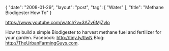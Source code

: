 {
   "date": "2008-01-29",
   "layout": "post",
   "tag": [
      "Water"
   ],
   "title": "Methane Biodigester How To"
}

https://www.youtube.com/watch?v=3AZv6MjZylo  

How to build a simple Biodigester to harvest methane fuel and fertilizer for your garden. Facebook: http://tiny.ly/tlwN Blog: http://TheUrbanFarmingGuys.com.